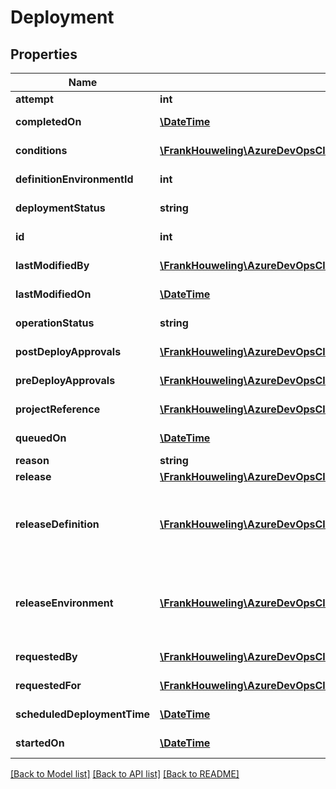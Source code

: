 # Deployment

## Properties
Name | Type | Description | Notes
------------ | ------------- | ------------- | -------------
**attempt** | **int** | Gets attempt number. | [optional] 
**completedOn** | [**\DateTime**](\DateTime.md) | Gets the date on which deployment is complete. | [optional] 
**conditions** | [**\FrankHouweling\AzureDevOpsClient\Release\Model\Condition[]**](Condition.md) | Gets the list of condition associated with deployment. | [optional] 
**definitionEnvironmentId** | **int** | Gets release definition environment id. | [optional] 
**deploymentStatus** | **string** | Gets status of the deployment. | [optional] 
**id** | **int** | Gets the unique identifier for deployment. | [optional] 
**lastModifiedBy** | [**\FrankHouweling\AzureDevOpsClient\Release\Model\IdentityRef**](IdentityRef.md) | Gets the identity who last modified the deployment. | [optional] 
**lastModifiedOn** | [**\DateTime**](\DateTime.md) | Gets the date on which deployment is last modified. | [optional] 
**operationStatus** | **string** | Gets operation status of deployment. | [optional] 
**postDeployApprovals** | [**\FrankHouweling\AzureDevOpsClient\Release\Model\ReleaseApproval[]**](ReleaseApproval.md) | Gets list of PostDeployApprovals. | [optional] 
**preDeployApprovals** | [**\FrankHouweling\AzureDevOpsClient\Release\Model\ReleaseApproval[]**](ReleaseApproval.md) | Gets list of PreDeployApprovals. | [optional] 
**projectReference** | [**\FrankHouweling\AzureDevOpsClient\Release\Model\ProjectReference**](ProjectReference.md) | Gets or sets project reference. | [optional] 
**queuedOn** | [**\DateTime**](\DateTime.md) | Gets the date on which deployment is queued. | [optional] 
**reason** | **string** | Gets reason of deployment. | [optional] 
**release** | [**\FrankHouweling\AzureDevOpsClient\Release\Model\ReleaseReference**](ReleaseReference.md) | Gets the reference of release. | [optional] 
**releaseDefinition** | [**\FrankHouweling\AzureDevOpsClient\Release\Model\ReleaseDefinitionShallowReference**](ReleaseDefinitionShallowReference.md) | Gets releaseDefinitionReference which specifies the reference of the release definition to which the deployment is associated. | [optional] 
**releaseEnvironment** | [**\FrankHouweling\AzureDevOpsClient\Release\Model\ReleaseEnvironmentShallowReference**](ReleaseEnvironmentShallowReference.md) | Gets releaseEnvironmentReference which specifies the reference of the release environment to which the deployment is associated. | [optional] 
**requestedBy** | [**\FrankHouweling\AzureDevOpsClient\Release\Model\IdentityRef**](IdentityRef.md) | Gets the identity who requested. | [optional] 
**requestedFor** | [**\FrankHouweling\AzureDevOpsClient\Release\Model\IdentityRef**](IdentityRef.md) | Gets the identity for whom deployment is requested. | [optional] 
**scheduledDeploymentTime** | [**\DateTime**](\DateTime.md) | Gets the date on which deployment is scheduled. | [optional] 
**startedOn** | [**\DateTime**](\DateTime.md) | Gets the date on which deployment is started. | [optional] 

[[Back to Model list]](../README.md#documentation-for-models) [[Back to API list]](../README.md#documentation-for-api-endpoints) [[Back to README]](../README.md)


